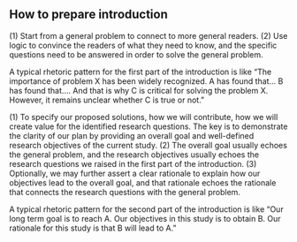 ## How to prepare introduction
(1) Start from a general problem to connect to more general readers. (2) Use logic to convince the readers of what they need to know, and the specific questions need to be answered in order to solve the general problem. 

A typical rhetoric pattern for the first part of the introduction is like “The importance of problem X has been widely recognized. A has found that… B has found that…. And that is why C is critical for solving the problem X. However, it remains unclear whether C is true or not.”

(1) To specify our proposed solutions, how we will contribute, how we will create value for the identified research questions. The key is to demonstrate the clarity of our plan by providing an overall goal and well-defined research objectives of the current study. (2) The overall goal usually echoes the general problem, and the research objectives usually echoes the research questions we raised in the first part of the introduction. (3) Optionally, we may further assert a clear rationale to explain how our objectives lead to the overall goal, and that rationale echoes the rationale that connects the research questions with the general problem. 

A typical rhetoric pattern for the second part of the introduction is like “Our long term goal is to reach A. Our objectives in this study is to obtain B. Our rationale for this study is that B will lead to A.”
